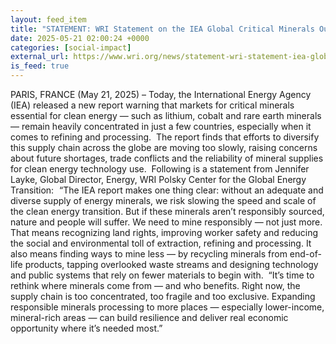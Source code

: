 ```yaml
---
layout: feed_item
title: "STATEMENT: WRI Statement on the IEA Global Critical Minerals Outlook 2025"
date: 2025-05-21 02:00:24 +0000
categories: [social-impact]
external_url: https://www.wri.org/news/statement-wri-statement-iea-global-critical-minerals-outlook-2025
is_feed: true
---
```


PARIS, FRANCE (May 21, 2025) – Today, the International Energy Agency (IEA) released a new report warning that markets for critical minerals essential for clean energy — such as lithium, cobalt and rare earth minerals — remain heavily concentrated in just a few countries, especially when it comes to refining and processing.&nbsp;&nbsp;The report finds that efforts to diversify this supply chain across the globe are moving too slowly, raising concerns about future shortages, trade conflicts and the reliability of mineral supplies for clean energy technology use.&nbsp;&nbsp;Following is a statement from Jennifer Layke, Global Director, Energy, WRI Polsky Center for the Global Energy Transition:  &nbsp;“The IEA report makes one thing clear: without an adequate and diverse supply of energy minerals, we risk slowing the speed and scale of the clean energy transition.&nbsp;But if these minerals aren’t responsibly sourced, nature and people will suffer.&nbsp;We need to mine responsibly — not just more. That means recognizing land rights, improving worker safety and reducing the social and environmental toll of extraction, refining and processing. It also means finding ways to mine less — by recycling minerals from end-of-life products, tapping overlooked waste streams and designing technology and public systems that rely on fewer materials to begin with.&nbsp;&nbsp;“It’s time to rethink where minerals come from — and who benefits. Right now, the supply chain is too concentrated, too fragile and too exclusive. Expanding responsible minerals processing to more places — especially lower-income, mineral-rich areas — can build resilience and deliver real economic opportunity where it’s needed most.”&nbsp;&nbsp;
